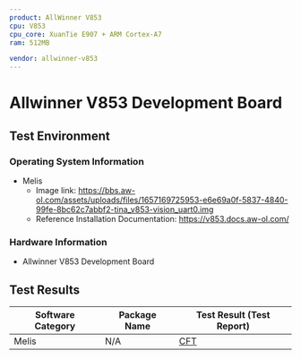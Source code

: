 ```yaml
---
product: AllWinner V853
cpu: V853
cpu_core: XuanTie E907 + ARM Cortex-A7
ram: 512MB

vendor: allwinner-v853
---
```


# Allwinner V853 Development Board

## Test Environment

### Operating System Information

- Melis
    - Image link: https://bbs.aw-ol.com/assets/uploads/files/1657169725953-e6e69a0f-5837-4840-99fe-8bc62c7abbf2-tina_v853-vision_uart0.img
    - Reference Installation Documentation: https://v853.docs.aw-ol.com/

### Hardware Information

- Allwinner V853 Development Board

## Test Results

| Software Category | Package Name | Test Result (Test Report) |
|-------------------|--------------|---------------------------|
| Melis             | N/A          | [CFT][Melis]              |

[Melis]: ./Melis/README.md

